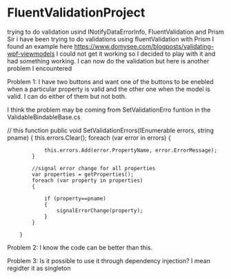 # FluentValidationProject
trying to do validation usind INotifyDataErrorInfo, FluentValidation and Prism 
Sir i have been trying to do validations using fluentValidation with Prism
I found an example here https://www.domysee.com/blogposts/validating-wpf-viewmodels
I could not get it working so I decided to play with it and had something working.
I can now do the validation but here is another problem I encountered

Problem 1:
I have two buttons and want one of the buttons to be enebled when a particular property is valid
and the other one when the model is valid. I can do either of them but not both.

I think the problem may be coming from SetValidationErro funtion in the ValidableBindableBase.cs

// this function
public void SetValidationErrors(IEnumerable<Error> errors, string pname)
        {
            this.errors.Clear();
            foreach (var error in errors)
            {
                
                this.errors.Add(error.PropertyName, error.ErrorMessage);
            }

            //signal error change for all properties
            var properties = getProperties();
            foreach (var property in properties)
            {

                if (property==pname)
                {
                    signalErrorChange(property);
                }
            }
            
        }
        
Problem 2:
I know the code can be better than this. 

Problem 3:
Is it possible to use it through dependency injection? I mean regidter it as singleton
